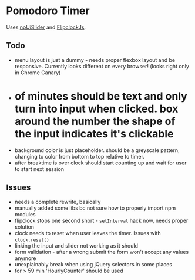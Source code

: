 # Pomodoro Timer

Uses [noUiSlider](http://refreshless.com/nouislider) and [FlipclockJs](http://flipclockjs.com/).

## Todo

- menu layout is just a dummy - needs proper flexbox layout and be responsive. Currently looks different on every browser! (looks right only in Chrome Canary)
- # of minutes should be text and only turn into input when clicked. box around the number the shape of the input indicates it's clickable
- background color is just placeholder. should be a greyscale pattern, changing to color from bottom to top relative to timer.
- after breaktime is over clock should start counting up and wait for user to start next session

## Issues

- needs a complete rewrite, basically
- manually added some libs bc not sure how to properly import npm modules
- flipclock stops one second short - `setInterval` hack now, needs proper solution
- clock needs to reset when user leaves the timer. Issues with `clock.reset()`
- linking the input and slider not working as it should
- form validation - after a wrong submit the form won't accept any values anymore
- unexplainably break when using jQuery selectors in some places
- for > 59 min 'HourlyCounter' should be used


